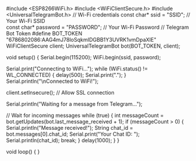 
#include <ESP8266WiFi.h> 
#include <WiFiClientSecure.h> 
#include <UniversalTelegramBot.h> 
// Wi-Fi credentials 
const char* ssid = "SSID"; // Your Wi-Fi SSID  
const char* password = "PASSWORD";   // Your Wi-Fi Password 
// Telegram Bot Token 
#define BOT_TOKEN "6786802086:AAG4mJ78loSqkmIDGBB1Y3UVRK1vmDpaXIE" 
WiFiClientSecure client; 
UniversalTelegramBot bot(BOT_TOKEN, client); 
 
void setup() { 
   Serial.begin(115200); 
   WiFi.begin(ssid, password); 
 
   Serial.print("Connecting to WiFi..."); 
   while (WiFi.status() != WL_CONNECTED) { 
     delay(500); 
     Serial.print("."); 
   } 
   Serial.println("\nConnected to WiFi!"); 
 
   client.setInsecure();  // Allow SSL connection 
 
Serial.println("Waiting for a message from Telegram..."); 
 
   // Wait for incoming messages 
   while (true) { 
     int messageCount = bot.getUpdates(bot.last_message_received + 1); 
     if (messageCount > 0) { 
      Serial.println("Message received!"); 
      String chat_id = bot.messages[0].chat_id; 
      Serial.print("Your Chat ID: "); 
      Serial.println(chat_id); 
      break; 
     } 
     delay(1000); 
   } 
} 
 
void loop() { 
} 
